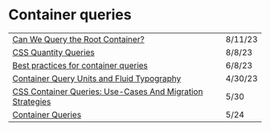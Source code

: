 # Container queries

|                                                                                                                                                                                                                                      |         |
| ------------------------------------------------------------------------------------------------------------------------------------------------------------------------------------------------------------------------------------ | ------- |
| [Can We Query the Root Container?](https://www.oddbird.net/2023/07/05/contain-root/?utm\_source=CSS-Weekly\&utm\_campaign=Issue-556\&utm\_medium=email)                                                                              | 8/11/23 |
| [CSS Quantity Queries](https://javascript.plainenglish.io/css-quantity-queries-d5a197e8ac67)                                                                                                                                         | 8/8/23  |
| [Best practices for container queries](https://zellwk.com/blog/container-queries-best-practice/?ck\_subscriber\_id=420572458\&utm\_source=convertkit\&utm\_medium=email\&utm\_campaign=Container+Query+Best+Practice%20-%2010956694) | 6/8/23  |
| [Container Query Units and Fluid Typography](https://moderncss.dev/container-query-units-and-fluid-typography/)                                                                                                                      | 4/30/23 |
| [CSS Container Queries: Use-Cases And Migration Strategies](https://www.smashingmagazine.com/2021/05/css-container-queries-use-cases-migration-strategies/)                                                                          | 5/30    |
| [Container Queries](https://css.oddbird.net/rwd/query/)                                                                                                                                                                              | 5/24    |
